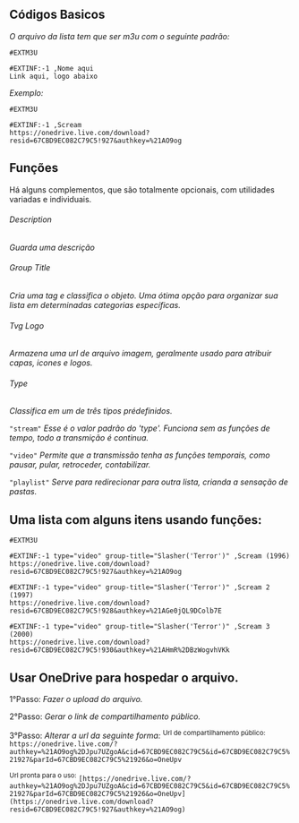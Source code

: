 ## Códigos Basicos
*O arquivo da lista tem que ser m3u com o seguinte padrão:*
```
#EXTM3U

#EXTINF:-1 ,Nome aqui
Link aqui, logo abaixo
```
*Exemplo:*
```
#EXTM3U

#EXTINF:-1 ,Scream
https://onedrive.live.com/download?resid=67CBD9EC082C79C5!927&authkey=%21AO9og
```
## Funções

Há alguns complementos, que são totalmente opcionais, com utilidades variadas e individuais.

###### Description
*Guarda uma descrição*

###### Group Title
*Cria uma tag e classifica o objeto. Uma ótima opção para organizar sua lista em determinadas categorias específicas.*

###### Tvg Logo
*Armazena uma url de arquivo imagem, geralmente usado para atribuir capas, icones e logos.*

###### Type
*Classifica em um de três tipos prédefinidos.* 

```"stream"``` *Esse é o valor padrão do 'type'. Funciona sem as funções de tempo, todo a transmição é continua.*

```"video"``` *Permite que a transmissão tenha as funções temporais, como pausar, pular, retroceder, contabilizar.*

```"playlist"``` *Serve para redirecionar para outra lista, crianda a sensação de pastas.*

##  Uma lista com alguns itens usando funções:
```
#EXTM3U

#EXTINF:-1 type="video" group-title="Slasher('Terror')" ,Scream (1996)
https://onedrive.live.com/download?resid=67CBD9EC082C79C5!927&authkey=%21AO9og

#EXTINF:-1 type="video" group-title="Slasher('Terror')" ,Scream 2 (1997)
https://onedrive.live.com/download?resid=67CBD9EC082C79C5!928&authkey=%21AGe0jQL9DColb7E

#EXTINF:-1 type="video" group-title="Slasher('Terror')" ,Scream 3 (2000)
https://onedrive.live.com/download?resid=67CBD9EC082C79C5!930&authkey=%21AHmR%2DBzWogvhVKk
```
## Usar OneDrive para hospedar o arquivo.
1°Passo: *Fazer o upload do arquivo.*

2°Passo: *Gerar o link de compartilhamento público.*

3°Passo: *Alterar a url da seguinte forma:*
<sup>Url de compartilhamento público:</sup>
``` https://onedrive.live.com/?authkey=%21AO9og%2DJpu7UZgoA&cid=67CBD9EC082C79C5&id=67CBD9EC082C79C5%21927&parId=67CBD9EC082C79C5%21926&o=OneUpv ```

<sup>Url pronta para o uso:</sup>
``` [https://onedrive.live.com/?authkey=%21AO9og%2DJpu7UZgoA&cid=67CBD9EC082C79C5&id=67CBD9EC082C79C5%21927&parId=67CBD9EC082C79C5%21926&o=OneUpv](https://onedrive.live.com/download?resid=67CBD9EC082C79C5!927&authkey=%21AO9og) ```
